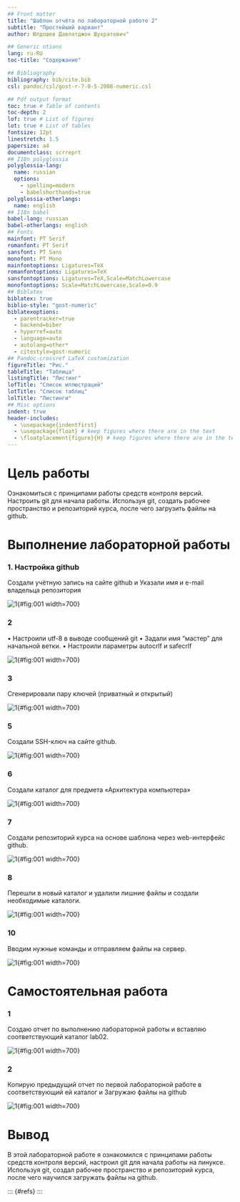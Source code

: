 ```yaml
---
## Front matter
title: "Шаблон отчёта по лабораторной работе 2"
subtitle: "Простейший вариант"
author: Юлдошев Давлатджон Шухратович"

## Generic otions
lang: ru-RU
toc-title: "Содержание"

## Bibliography
bibliography: bib/cite.bib
csl: pandoc/csl/gost-r-7-0-5-2008-numeric.csl

## Pdf output format
toc: true # Table of contents
toc-depth: 2
lof: true # List of figures
lot: true # List of tables
fontsize: 12pt
linestretch: 1.5
papersize: a4
documentclass: scrreprt
## I18n polyglossia
polyglossia-lang:
  name: russian
  options:
	- spelling=modern
	- babelshorthands=true
polyglossia-otherlangs:
  name: english
## I18n babel
babel-lang: russian
babel-otherlangs: english
## Fonts
mainfont: PT Serif
romanfont: PT Serif
sansfont: PT Sans
monofont: PT Mono
mainfontoptions: Ligatures=TeX
romanfontoptions: Ligatures=TeX
sansfontoptions: Ligatures=TeX,Scale=MatchLowercase
monofontoptions: Scale=MatchLowercase,Scale=0.9
## Biblatex
biblatex: true
biblio-style: "gost-numeric"
biblatexoptions:
  - parentracker=true
  - backend=biber
  - hyperref=auto
  - language=auto
  - autolang=other*
  - citestyle=gost-numeric
## Pandoc-crossref LaTeX customization
figureTitle: "Рис."
tableTitle: "Таблица"
listingTitle: "Листинг"
lofTitle: "Список иллюстраций"
lotTitle: "Список таблиц"
lolTitle: "Листинги"
## Misc options
indent: true
header-includes:
  - \usepackage{indentfirst}
  - \usepackage{float} # keep figures where there are in the text
  - \floatplacement{figure}{H} # keep figures where there are in the text
---
```


# Цель работы

Ознакомиться с принципами работы средств контроля версий. Настроить git для начала работы. Используя git, создать рабочее пространство и репозиторий курса, после чего загрузить файлы на github.

# Выполнение лабораторной работы

### 1. Настройка github

 Создали учётную запись на сайте github  и Указали имя и e-mail владельца репозитория

 ![1](image/1.png){#fig:001 width=700}

### 2

•	Настроили utf-8 в выводе сообщений git
•	Задали имя “мастер” для начальной ветки.
•	Настроили параметры autocrlf и safecrlf

![1](image/2.png){#fig:001 width=700}

### 3

Сгенерировали пару ключей (приватный и открытый)

![1](image/4.png){#fig:001 width=700}

### 5

Создали  SSH-ключ на сайте github.

![1](image/27.png){#fig:001 width=700}

### 6

Создали каталог для предмета «Архитектура компьютера»

![1](image/5.png){#fig:001 width=700}

### 7

Создали репозиторий курса на основе шаблона через web-интерфейс github.

![1](image/6.png){#fig:001 width=700}

### 8

Перешли  в новый каталог и удалили лишние файлы и создали необходимые каталоги.

![1](image/29.png){#fig:001 width=700}

### 10

Вводим нужные команды и отправляем файлы на сервер.

![1](image/31.png){#fig:001 width=700}

# Самостоятельная работа

### 1

Создаю отчет по выполнению лабораторной работы и вставляю соответствующий каталог  lab02.

![1](image/34.png){#fig:001 width=700}

### 2

Копирую предыдущий отчет по первой лабораторной работе в соответствующий ей каталог и Загружаю файлы на github

![1](image/7.png){#fig:001 width=700}

# Вывод

В этой лабораторной работе я ознакомился с принципами работы средств контроля версий, настроил git для начала работы на линуксе. Используя git, создал рабочее пространство и репозиторий курса, после чего научился загружать файлы на github.

::: {#refs}
:::
